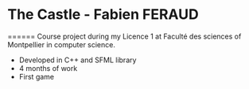 ﻿# The Castle - Fabien FERAUD
======
Course project during my Licence 1 at Faculté des sciences of Montpellier in computer science.
* Developed in C++ and SFML library
* 4 months of work
* First game

